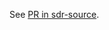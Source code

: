 <!--- Replace the ?? with the appropiate pull request number in musubi-source.
      Make it a draft PR, and add it to review, once the musubi-source PR has
      been merged, such that this branch refers to a commit on the main branch
      of musubi-source before merging!
 -->
See [PR in sdr-source](https://github.com/apes-suite/seeder-source/pull/??).
